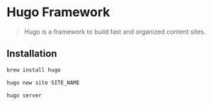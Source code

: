 # Hugo Framework

> Hugo is a framework to build fast and organized content sites.

## Installation

```sh
brew install hugo

hugo new site SITE_NAME

hugo server
```